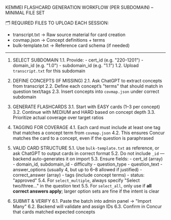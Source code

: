 KEMMEI FLASHCARD GENERATION WORKFLOW (PER SUBDOMAIN) – MINIMAL FILE SET

🗂 REQUIRED FILES TO UPLOAD EACH SESSION:
- transcript.txt       → Raw source material for card creation
- covmap.json          → Concept definitions + terms
- bulk-template.txt    → Reference card schema (if needed)

----

1. SELECT SUBDOMAIN
   1.1. Provide:
        - cert_id (e.g. "220-1201")
        - domain_id (e.g. "1.0")
        - subdomain_id (e.g. "1.1")
   1.2. Upload `transcript.txt` for this subdomain

2. DEFINE CONCEPTS (IF MISSING)
   2.1. Ask ChatGPT to extract concepts from transcript
   2.2. Define each concept’s "terms" that should match in question text/tags
   2.3. Insert concepts into `covmap.json` under correct subdomain

3. GENERATE FLASHCARDS
   3.1. Start with EASY cards (1–3 per concept)
   3.2. Continue with MEDIUM and HARD based on concept depth
   3.3. Prioritize actual coverage over target ratios

4. TAGGING FOR COVERAGE
   4.1. Each card must include at least one tag that matches a concept term from `covmap.json`
   4.2. This ensures Concur matches the card to a concept, even if the question is paraphrased

5. VALID CARD STRUCTURE
   5.1. Use `bulk-template.txt` as reference, or ask ChatGPT to output cards in correct format
   5.2. Do not include `_id` — backend auto-generates it on import
   5.3. Ensure fields:
        - cert_id (array)
        - domain_id, subdomain_id
        - difficulty
        - question_type
        - question_text
        - answer_options (usually 4, but up to 6–8 allowed if justified)
        - correct_answer (array)
        - tags (include concept terms)
        - status: "approved"
   5.4. For `select_multiple`, always specify "Select two/three..." in the question text
   5.5. For `select_all`, only use if **all correct answers apply**; larger option sets are fine if the intent is clear

6. SUBMIT & VERIFY
   6.1. Paste the batch into admin panel → "Import Many"
   6.2. Backend will validate and assign IDs
   6.3. Confirm in Concur that cards matched expected concepts
